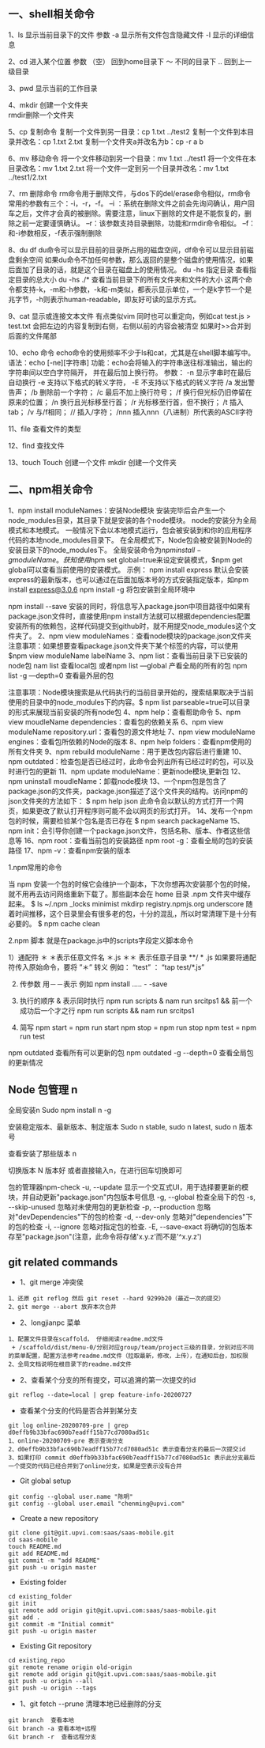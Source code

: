 ## 一、shell相关命令
1、ls   显示当前目录下的文件 
    参数 -a 显示所有文件包含隐藏文件  -l  显示的详细信息

2、cd 进入某个位置
    参数 （空） 回到home目录下
                ～     不同的目录下
                ..      回到上一级目录

3、pwd 显示当前的工作目录

4、mkdir 创建一个文件夹        
      rmdir删除一个文件夹

5、cp 复制命令
复制一个文件到另一目录：cp 1.txt ../test2
复制一个文件到本目录并改名：cp 1.txt 2.txt
复制一个文件夹a并改名为b：cp -r a b

6、mv 移动命令
将一个文件移动到另一个目录：mv 1.txt ../test1
将一个文件在本目录改名：mv 1.txt 2.txt
将一个文件一定到另一个目录并改名：mv 1.txt ../test1/2.txt

7、rm 删除命令
rm命令用于删除文件，与dos下的del/erase命令相似，rm命令常用的参数有三个：-i，-r，-f。
–i ：系统在删除文件之前会先询问确认，用户回车之后，文件才会真的被删除。需要注意，linux下删除的文件是不能恢复的，删除之前一定要谨慎确认。
–r：该参数支持目录删除，功能和rmdir命令相似。
–f：和-i参数相反，-f表示强制删除

8、du df
du命令可以显示目前的目录所占用的磁盘空间，df命令可以显示目前磁盘剩余空间
如果du命令不加任何参数，那么返回的是整个磁盘的使用情况，如果后面加了目录的话，就是这个目录在磁盘上的使用情况。
du -hs 指定目录  查看指定目录的总大小
du -hs ./* 查看当前目录下的所有文件夹和文件的大小
这两个命令都支持-k，-m和-h参数，-k和-m类似，都表示显示单位，一个是k字节一个是兆字节，-h则表示human-readable，即友好可读的显示方式。

9、cat  显示或连接文本文件 有点类似vim
    同时也可以重定向，例如cat test.js > test.txt  会把左边的内容复制到右侧，右侧以前的内容会被清空
    如果时>>合并到后面的文件尾部

10、echo 命令
echo命令的使用频率不少于ls和cat，尤其是在shell脚本编写中。
语法：echo [-ne][字符串]
功能：echo会将输入的字符串送往标准输出，输出的字符串间以空白字符隔开， 并在最后加上换行符。
参数：
-n 显示字串时在最后自动换行
-e 支持以下格式的转义字符， -E 不支持以下格式的转义字符
/a 发出警告声；
/b 删除前一个字符；
/c 最后不加上换行符号；
/f 换行但光标仍旧停留在原来的位置；
/n 换行且光标移至行首；
/r 光标移至行首，但不换行；
/t 插入tab；
/v 与/f相同；
// 插入/字符；
/nnn 插入nnn（八进制）所代表的ASCII字符

11、file 查看文件的类型

12、find 查找文件

13、touch
Touch 创建一个文件
mkdir 创建一个文件夹


## 二、npm相关命令
1、npm install moduleNames：安装Node模块
安装完毕后会产生一个node_modules目录，其目录下就是安装的各个node模块。
node的安装分为全局模式和本地模式。
一般情况下会以本地模式运行，包会被安装到和你的应用程序代码的本地node_modules目录下。
在全局模式下，Node包会被安装到Node的安装目录下的node_modules下。
全局安装命令为$npm install -g moduleName。
获知使用$npm set global=true来设定安装模式，$npm get global可以查看当前使用的安装模式。
示例：
npm install express 
默认会安装express的最新版本，也可以通过在后面加版本号的方式安装指定版本，如npm install express@3.0.6
npm install <name> -g 
将包安装到全局环境中

npm install <name> --save 
安装的同时，将信息写入package.json中项目路径中如果有package.json文件时，直接使用npm install方法就可以根据dependencies配置安装所有的依赖包，这样代码提交到github时，就不用提交node_modules这个文件夹了。
2、npm view moduleNames：查看node模块的package.json文件夹
注意事项：如果想要查看package.json文件夹下某个标签的内容，可以使用$npm view moduleName labelName
3、npm list：查看当前目录下已安装的node包
           nam list 查看local包
     或者npm list —global  产看全局的所有的包
           npm list -g —depth=0 查看最外层的包

注意事项：Node模块搜索是从代码执行的当前目录开始的，搜索结果取决于当前使用的目录中的node_modules下的内容。$ npm list parseable=true可以目录的形式来展现当前安装的所有node包
4、npm help：查看帮助命令
5、npm view moudleName dependencies：查看包的依赖关系
6、npm view moduleName repository.url：查看包的源文件地址
7、npm view moduleName engines：查看包所依赖的Node的版本
8、npm help folders：查看npm使用的所有文件夹
9、npm rebuild moduleName：用于更改包内容后进行重建
10、npm outdated：检查包是否已经过时，此命令会列出所有已经过时的包，可以及时进行包的更新
11、npm update moduleName：更新node模块,更新包
12、npm uninstall moudleName：卸载node模块
13、一个npm包是包含了package.json的文件夹，package.json描述了这个文件夹的结构。访问npm的json文件夹的方法如下：
$ npm help json 
此命令会以默认的方式打开一个网页，如果更改了默认打开程序则可能不会以网页的形式打开。
14、发布一个npm包的时候，需要检验某个包名是否已存在
$ npm search packageName
15、npm init：会引导你创建一个package.json文件，包括名称、版本、作者这些信息等
16、npm root：查看当前包的安装路径
npm root -g：查看全局的包的安装路径
17、npm -v：查看npm安装的版本

1.npm常用的命令

当 npm 安装一个包的时候它会维护一个副本，下次你想再次安装那个包的时候，就不用再去访问网络重新下载了。那些副本会在 home 目录 .npm 文件夹中缓存起来。
$ ls ~/.npm
_locks  minimist  mkdirp  registry.npmjs.org  underscore
随着时间推移，这个目录里会有很多老的包，十分的混乱，所以时常清理下是十分有必要的。
$ npm cache clean

2.npm 脚本
就是在package.js中的scripts字段定义脚本命令

1）通配符 ＊ 
＊表示任意文件名  ＊.js
＊＊ 表示任意子目录    **/ * .js
            如果要将通配符传入原始命令，要将 ”＊” 转义    例如： “test” ： “tap test/\*.js”

2) 传参数   用－－表示
例如  npm install …..   - -save

3) 执行的顺序
&  表示同时执行     npm run scripts & nam run srcitps1
&& 前一个成功后一个才之行      npm run scripts && nam run srcitps1

4) 简写
npm start  = npm run start
npm stop  = npm run stop
npm test   = npm run  test

npm outdated 查看所有可以更新的包
npm outdated -g --depth=0 查看全局包的更新情况


## Node 包管理 n
全局安装n
Sudo npm install n -g

安装稳定版本、最新版本、制定版本
Sudo n stable, sudo n latest, sudo n 版本号

查看安装了那些版本
n

切换版本
N 版本好
或者直接输入n，在进行回车切换即可


包的管理器npm-check
-u, --update       显示一个交互式UI，用于选择要更新的模块，并自动更新"package.json"内包版本号信息
-g, --global       检查全局下的包
-s, --skip-unused  忽略对未使用包的更新检查
-p, --production   忽略对"devDependencies"下的包的检查
-d, --dev-only     忽略对"dependencies"下的包的检查
-i, --ignore       忽略对指定包的检查.
-E, --save-exact   将确切的包版本存至"package.json"(注意，此命令将存储'x.y.z'而不是'^x.y.z')


## git related commands
+ 1、git merge 冲突侯
```
1、还原 git reflog 然后 git reset --hard 9299b20（最近一次的提交）
2、git merge --abort 放弃本次合并
```
+ 2、longjianpc 菜单
```
1、配置文件目录在scaffold， 仔细阅读readme.md文件
 + /scaffold/dist/menu-0/分别对应group/team/project三级的目录，分别对应不同的菜单配置，配置方法参考readme.md文件（拉取最新，修改，上传），在通知后台，加权限
2、全局文档说明在根目录下的readme.md文件
```
+ 2、查看某个分支的所有提交，可以追溯的第一次提交的id
```
git reflog --date=local | grep feature-info-20200727
```

+ 查看某个分支的代码是否合并到某分支

```
git log online-20200709-pre | grep d0effb9b33bfac690b7eadff15b77cd7080ad51c
1、online-20200709-pre 表示查询分支
2、d0effb9b33bfac690b7eadff15b77cd7080ad51c 表示查看分支的最后一次提交id
3、如果打印 commit d0effb9b33bfac690b7eadff15b77cd7080ad51c 表示此分支最后一个提交的代码已经合并到了online分支，如果是空表示没有合并
```

+ Git global setup

```
git config --global user.name "陈明"
git config --global user.email "chenming@upvi.com"
```
+ Create a new repository
```
git clone git@git.upvi.com:saas/saas-mobile.git
cd saas-mobile
touch README.md
git add README.md
git commit -m "add README"
git push -u origin master
```
+ Existing folder
```
cd existing_folder
git init
git remote add origin git@git.upvi.com:saas/saas-mobile.git
git add .
git commit -m "Initial commit"
git push -u origin master
```
+ Existing Git repository
```
cd existing_repo
git remote rename origin old-origin
git remote add origin git@git.upvi.com:saas/saas-mobile.git
git push -u origin --all
git push -u origin --tags
```


+ 1、git fetch --prune 清理本地已经删除的分支
```
git branch  查看本地
Git branch -a 查看本地+远程
Git branch -r  查看远程分支
```

